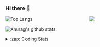 ### Hi there 👋

<!--
**tao8687/tao8687** is a ✨ _special_ ✨ repository because its `README.md` (this file) appears on your GitHub profile.

Here are some ideas to get you started:

- 🔭 I’m currently working on ...
- 🌱 I’m currently learning ...
- 👯 I’m looking to collaborate on ...
- 🤔 I’m looking for help with ...
- 💬 Ask me about ...
- 📫 How to reach me: ...
- 😄 Pronouns: ...
- ⚡ Fun fact: ...
-->

<img align='right' src="https://media.giphy.com/media/M9gbBd9nbDrOTu1Mqx/giphy.gif" width="240">

  
![Top Langs](https://github-readme-stats.vercel.app/api/top-langs/?username=tao8687&layout=compact&title_color=23238E&text_color=A67D3D)

![Anurag's github stats](https://github-readme-stats.vercel.app/api?username=tao8687&show_icons=true&&text_color=A67D3D&title_color=23238E&show_icons=false&count_private=true&hide=stars)

<details>
  <summary>:zap: Coding Stats</summary>
  <br>
    
<!--START_SECTION:waka-->
![Code Time](http://img.shields.io/badge/Code%20Time-1%2C995%20hrs%2026%20mins-blue)

![Profile Views](http://img.shields.io/badge/Profile%20Views-0-blue)

**🐱 My GitHub Data** 

> 📦 1.5 MB Used in GitHub's Storage 
 > 
> 🏆 132 Contributions in the Year 2025
 > 
> 🚫 Not Opted to Hire
 > 
> 📜 63 Public Repositories 
 > 
> 🔑 24 Private Repositories 
 > 
**I'm an Early 🐤** 

```text
🌞 Morning                1734 commits        ██████████████████████░░░   89.06 % 
🌆 Daytime                90 commits          █░░░░░░░░░░░░░░░░░░░░░░░░   04.62 % 
🌃 Evening                119 commits         ██░░░░░░░░░░░░░░░░░░░░░░░   06.11 % 
🌙 Night                  4 commits           ░░░░░░░░░░░░░░░░░░░░░░░░░   00.21 % 
```
📅 **I'm Most Productive on Wednesday** 

```text
Monday                   279 commits         ████░░░░░░░░░░░░░░░░░░░░░   14.33 % 
Tuesday                  265 commits         ███░░░░░░░░░░░░░░░░░░░░░░   13.61 % 
Wednesday                336 commits         ████░░░░░░░░░░░░░░░░░░░░░   17.26 % 
Thursday                 260 commits         ███░░░░░░░░░░░░░░░░░░░░░░   13.35 % 
Friday                   276 commits         ████░░░░░░░░░░░░░░░░░░░░░   14.18 % 
Saturday                 270 commits         ███░░░░░░░░░░░░░░░░░░░░░░   13.87 % 
Sunday                   261 commits         ███░░░░░░░░░░░░░░░░░░░░░░   13.41 % 
```


📊 **This Week I Spent My Time On** 

```text
🕑︎ Time Zone: Asia/Shanghai

💬 Programming Languages: 
XML                      2 hrs 4 mins        ██████████░░░░░░░░░░░░░░░   39.86 % 
C++                      47 mins             ████░░░░░░░░░░░░░░░░░░░░░   15.40 % 
C                        38 mins             ███░░░░░░░░░░░░░░░░░░░░░░   12.28 % 
YAML                     35 mins             ███░░░░░░░░░░░░░░░░░░░░░░   11.27 % 
CMake                    21 mins             ██░░░░░░░░░░░░░░░░░░░░░░░   07.06 % 

🔥 Editors: 
Cursor                   3 hrs 54 mins       ███████████████████░░░░░░   75.24 % 
VS Code                  1 hr 17 mins        ██████░░░░░░░░░░░░░░░░░░░   24.76 % 

🐱‍💻 Projects: 
als_ros                  3 hrs               ██████████████░░░░░░░░░░░   57.93 % 
src                      41 mins             ███░░░░░░░░░░░░░░░░░░░░░░   13.35 % 
andino                   28 mins             ██░░░░░░░░░░░░░░░░░░░░░░░   09.08 % 
SeerRobotics             22 mins             ██░░░░░░░░░░░░░░░░░░░░░░░   07.08 % 
dify                     18 mins             █░░░░░░░░░░░░░░░░░░░░░░░░   05.86 % 

💻 Operating System: 
Linux                    5 hrs 11 mins       █████████████████████████   100.00 % 
```

**I Mostly Code in C++** 

```text
C++                      11 repos            ████████░░░░░░░░░░░░░░░░░   32.35 % 
Python                   9 repos             ███████░░░░░░░░░░░░░░░░░░   26.47 % 
JavaScript               2 repos             █░░░░░░░░░░░░░░░░░░░░░░░░   05.88 % 
Batchfile                1 repo              █░░░░░░░░░░░░░░░░░░░░░░░░   02.94 % 
HTML                     1 repo              █░░░░░░░░░░░░░░░░░░░░░░░░   02.94 % 
```



**Timeline**

![Lines of Code chart](https://raw.githubusercontent.com/tao8687/tao8687/master/assets/bar_graph.png)


 Last Updated on 11/05/2025 01:59:43 UTC
<!--END_SECTION:waka-->
</details>

